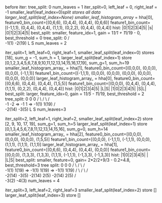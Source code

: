 before iter:
    tree_split:
    0
    num_leaves = 1
iter_split=0, left_leaf = 0, right_leaf = -1
    smaller_leaf(leaf_index=0)_split stores all data
    larger_leaf_split(leaf_index=None)
    smaller_leaf_histogram_array_ = hha[0],
        feature0_bin_count=[(0,6,6), (0,4,4), (0,4,4), (0,6,6)]
        feature1_bin_count=[(-1,1,1), (0,4,4), (0,4,4), (1,1,1), (0,2,2), (0,4,4), (0,4,4)]
    hist:
    |0|1|2|3|4|5|
    |s|
    |0|1|2|3|4|5|
    best_split: smaller, feature_idx=1, gain = 1*1/1 + 1*1/19 - 0, best_threshold = 0
    tree_split:
      0
     / \
 -1(1) -2(19)
   L     S
    num_leaves = 2

iter_split=1, left_leaf=0, right_leaf=1,
    smaller_leaf_split(leaf_index=0) stores [18], sum_g = -1, sum_h = 1, 
    larger_leaf_split(leaf_index=1) store [0,1,2,3,4,5,6,7,8,9,10,11,12,13,14,15,16,17,19], sum_g=1, sum_h=19
    smaller_leaf_histogram_array_ = hha[1],
        feature0_bin_count=[(0,0,0), (0,0,0), (0,0,0), (-1,1,1)]
        feature1_bin_count=[(-1,1,1), (0,0,0), (0,0,0), (0,0,0), (0,0,0), (0,0,0), (0,0,0)]
    larger_leaf_histogram_array_ = hha[0],
        feature0_bin_count=[(0,6,6), (0,4,4), (0,4,4), (1,5,5)]
        feature1_bin_count=[(0,0,0), (0,4,4), (0,4,4), (1,1,1), (0,2,2), (0,4,4), (0,4,4)]
    hist:
    |0|1|2|3|4|5|
    |L|S|
    |1|0|2|3|4|5|
    |S|L|
    best_split: larger, feature_idx=0, gain = 1*1/5 - 1*1/19, best_threshold = 2
    tree_split:
        0         0            0
       / \       / \          / \
      -1 -2  => -1  1  => -1(1)  1(19)
                                / \
                           -2(14) -3(5)
                             L     S
    num_leaves=3 

iter_split=2, left_leaf=1, right_leaf=2,
    smaller_leaf_split(leaf_index=2) store [2, 9, 10, 17, 19], sum_g=1, sum_h=5
    larger_leaf_split(leaf_index=1) store [0,1,3,4,5,6,7,8,11,12,13,14,15,16], sum_g=0, sum_h=14
    smaller_leaf_histogram_array_ = hha[2],
        feature0_bin_count=[(0,0,0), (0,0,0), (0,0,0), (1,5,5)]
        feature1_bin_count=[(0,0,0), (-1,1,1), (-1,1,1), (0,0,0), (1,1,1), (1,1,1), (1,1,1)]
    larger_leaf_histogram_array_ = hha[1],
        feature0_bin_count=[(0,6,6), (0,4,4), (0,4,4), (0,0,0)]
        feature1_bin_count=[(0,0,0), (1,3,3), (1,3,3), (1,1,1), (-1,1,1), (-1,3,3), (-1,3,3)]
    hist:
    |1|0|2|3|4|5|
    | |L|S|
    best_split: smaller, feature=0, gain= 2*2/2+9/3 - 0.2=4.8, best_threshold=3
    tree split:
         0                   0                    0
        / \                 / \                  / \
    -1(1)  1(19)   =>   -1(1)  1(19)    =>   -1(1)  1(19)
          / \                 / \                  / \
     -2(14) -3(5)        -2(14)  2(5)         -2(14)  2(5)
                                                     / \
                                                 -3(2) -4(3)
    num_leaves = 4


iter_split=3, left_leaf=2, right_leaf=3
    smaller_leaf_split(leaf_index=2) store []
    larger_leaf_split(leaf_index=3) store []




